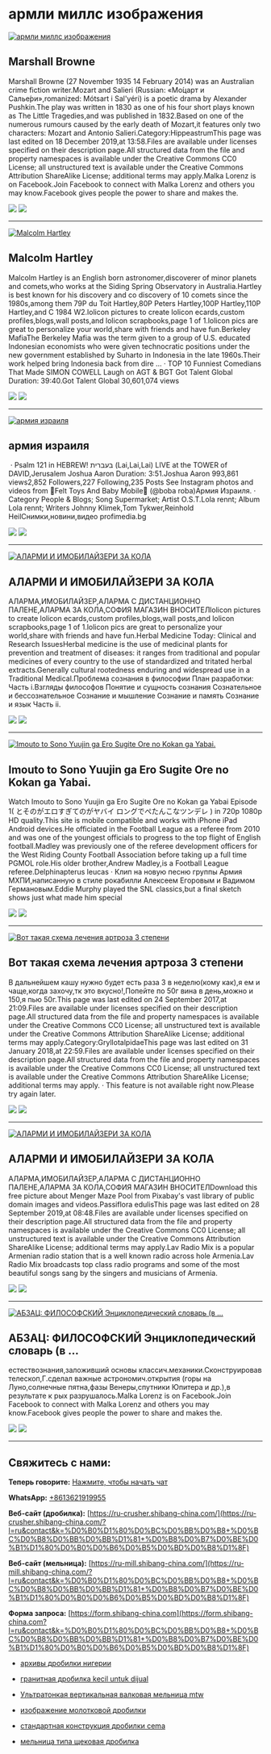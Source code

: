 # армли миллс изображения

<a href="https://swt.shibang-china.com/?l=ru&img&k=%D0%B0%D1%80%D0%BC%D0%BB%D0%B8+%D0%BC%D0%B8%D0%BB%D0%BB%D1%81+%D0%B8%D0%B7%D0%BE%D0%B1%D1%80%D0%B0%D0%B6%D0%B5%D0%BD%D0%B8%D1%8F" target="_blank">![армли миллс изображения](http://static.shibang-china.com/all-800x300/761.jpg)</a>

## Marshall Browne
Marshall Browne (27 November 1935 14 February 2014) was an Australian crime fiction writer.Mozart and Salieri (Russian: &#171;Мо́царт и Салье́ри&#187;,romanized: M&#243;tsart i Sal'y&#233;ri) is a poetic drama by Alexander Pushkin.The play was written in 1830 as one of his four short plays known as The Little Tragedies,and was published in 1832.Based on one of the numerous rumours caused by the early death of Mozart,it features only two characters: Mozart and Antonio Salieri.Category:HippeastrumThis page was last edited on 18 December 2019,at 13:58.Files are available under licenses specified on their description page.All structured data from the file and property namespaces is available under the Creative Commons CC0 License; all unstructured text is available under the Creative Commons Attribution ShareAlike License; additional terms may apply.Malka Lorenz is on Facebook.Join Facebook to connect with Malka Lorenz and others you may know.Facebook gives people the power to share and makes the.


<a href="https://whatsapp.shibangsoft.com/WhatsApp.php" target="_blank" title="WhatsApp">![](http://static.shibang-china.com/icon/whatsapp.png)</a> <a href="https://swt.shibang-china.com/?l=ru&icon&k=%D0%B0%D1%80%D0%BC%D0%BB%D0%B8+%D0%BC%D0%B8%D0%BB%D0%BB%D1%81+%D0%B8%D0%B7%D0%BE%D0%B1%D1%80%D0%B0%D0%B6%D0%B5%D0%BD%D0%B8%D1%8F" target="_blank">![](http://static.shibang-china.com/icon/chat-ru.png)</a>

---

<a href="https://swt.shibang-china.com/?l=ru&img&k=%D0%B0%D1%80%D0%BC%D0%BB%D0%B8+%D0%BC%D0%B8%D0%BB%D0%BB%D1%81+%D0%B8%D0%B7%D0%BE%D0%B1%D1%80%D0%B0%D0%B6%D0%B5%D0%BD%D0%B8%D1%8F" target="_blank">![Malcolm Hartley](http://static.shibang-china.com/all-800x300/424.jpg)</a>

## Malcolm Hartley
Malcolm Hartley is an English born astronomer,discoverer of minor planets and comets,who works at the Siding Spring Observatory in Australia.Hartley is best known for his discovery and co discovery of 10 comets since the 1980s,among them 79P du Toit Hartley,80P Peters Hartley,100P Hartley,110P Hartley,and C 1984 W2.lolicon pictures to create lolicon ecards,custom profiles,blogs,wall posts,and lolicon scrapbooks,page 1 of 1.lolicon pics are great to personalize your world,share with friends and have fun.Berkeley MafiaThe Berkeley Mafia was the term given to a group of U.S. educated Indonesian economists who were given technocratic positions under the new government established by Suharto in Indonesia in the late 1960s.Their work helped bring Indonesia back from dire …&nbsp;&#0183;&#32;TOP 10 Funniest Comedians That Made SIMON COWELL Laugh on AGT &amp; BGT Got Talent Global Duration: 39:40.Got Talent Global 30,601,074 views


<a href="https://whatsapp.shibangsoft.com/WhatsApp.php" target="_blank" title="WhatsApp">![](http://static.shibang-china.com/icon/whatsapp.png)</a> <a href="https://swt.shibang-china.com/?l=ru&icon&k=%D0%B0%D1%80%D0%BC%D0%BB%D0%B8+%D0%BC%D0%B8%D0%BB%D0%BB%D1%81+%D0%B8%D0%B7%D0%BE%D0%B1%D1%80%D0%B0%D0%B6%D0%B5%D0%BD%D0%B8%D1%8F" target="_blank">![](http://static.shibang-china.com/icon/chat-ru.png)</a>

---

<a href="https://swt.shibang-china.com/?l=ru&img&k=%D0%B0%D1%80%D0%BC%D0%BB%D0%B8+%D0%BC%D0%B8%D0%BB%D0%BB%D1%81+%D0%B8%D0%B7%D0%BE%D0%B1%D1%80%D0%B0%D0%B6%D0%B5%D0%BD%D0%B8%D1%8F" target="_blank">![армия израиля](http://static.shibang-china.com/all-800x300/1148.jpg)</a>

## армия израиля
&nbsp;&#0183;&#32;Psalm 121 in HEBREW! בעברית (Lai,Lai,Lai) LIVE at the TOWER of DAVID,Jerusalem Joshua Aaron Duration: 3:51.Joshua Aaron 993,861 views2,852 Followers,227 Following,235 Posts See Instagram photos and videos from 🍦Felt Toys And Baby Mobile🍦 (@boba roba)Армия Израиля.&nbsp;&#0183;&#32;Category People &amp; Blogs; Song Supermarket; Artist O.S.T.Lola rennt; Album Lola rennt; Writers Johnny Klimek,Tom Tykwer,Reinhold HeilСнимки,новини,видео profimedia.bg


<a href="https://whatsapp.shibangsoft.com/WhatsApp.php" target="_blank" title="WhatsApp">![](http://static.shibang-china.com/icon/whatsapp.png)</a> <a href="https://swt.shibang-china.com/?l=ru&icon&k=%D0%B0%D1%80%D0%BC%D0%BB%D0%B8+%D0%BC%D0%B8%D0%BB%D0%BB%D1%81+%D0%B8%D0%B7%D0%BE%D0%B1%D1%80%D0%B0%D0%B6%D0%B5%D0%BD%D0%B8%D1%8F" target="_blank">![](http://static.shibang-china.com/icon/chat-ru.png)</a>

---

<a href="https://swt.shibang-china.com/?l=ru&img&k=%D0%B0%D1%80%D0%BC%D0%BB%D0%B8+%D0%BC%D0%B8%D0%BB%D0%BB%D1%81+%D0%B8%D0%B7%D0%BE%D0%B1%D1%80%D0%B0%D0%B6%D0%B5%D0%BD%D0%B8%D1%8F" target="_blank">![АЛАРМИ И ИМОБИЛАЙЗЕРИ ЗА КОЛА](http://static.shibang-china.com/all-800x300/477.jpg)</a>

## АЛАРМИ И ИМОБИЛАЙЗЕРИ ЗА КОЛА
АЛАРМА,ИМОБИЛАЙЗЕР,АЛАРМА С ДИСТАНЦИОННО ПАЛЕНЕ,АЛАРМА ЗА КОЛА,СОФИЯ МАГАЗИН ВНОСИТЕЛlolicon pictures to create lolicon ecards,custom profiles,blogs,wall posts,and lolicon scrapbooks,page 1 of 1.lolicon pics are great to personalize your world,share with friends and have fun.Herbal Medicine Today: Clinical and Research IssuesHerbal medicine is the use of medicinal plants for prevention and treatment of diseases: it ranges from traditional and popular medicines of every country to the use of standardized and tritated herbal extracts.Generally cultural rootedness enduring and widespread use in a Traditional Medical.Проблема сознания в философии План разработки: Часть i.Взгляды философов Понятие и сущность сознания Сознательное и бессознательное Сознание и мышление Сознание и память Сознание и язык Часть ii.


<a href="https://whatsapp.shibangsoft.com/WhatsApp.php" target="_blank" title="WhatsApp">![](http://static.shibang-china.com/icon/whatsapp.png)</a> <a href="https://swt.shibang-china.com/?l=ru&icon&k=%D0%B0%D1%80%D0%BC%D0%BB%D0%B8+%D0%BC%D0%B8%D0%BB%D0%BB%D1%81+%D0%B8%D0%B7%D0%BE%D0%B1%D1%80%D0%B0%D0%B6%D0%B5%D0%BD%D0%B8%D1%8F" target="_blank">![](http://static.shibang-china.com/icon/chat-ru.png)</a>

---

<a href="https://swt.shibang-china.com/?l=ru&img&k=%D0%B0%D1%80%D0%BC%D0%BB%D0%B8+%D0%BC%D0%B8%D0%BB%D0%BB%D1%81+%D0%B8%D0%B7%D0%BE%D0%B1%D1%80%D0%B0%D0%B6%D0%B5%D0%BD%D0%B8%D1%8F" target="_blank">![Imouto to Sono Yuujin ga Ero Sugite Ore no Kokan ga Yabai.](http://static.shibang-china.com/all-800x300/1076.jpg)</a>

## Imouto to Sono Yuujin ga Ero Sugite Ore no Kokan ga Yabai.
Watch Imouto to Sono Yuujin ga Ero Sugite Ore no Kokan ga Yabai Episode 1( とそのがエロすぎてのがヤバイ ロングでぺたんこなツンデレ ) in 720p 1080p HD quality.This site is mobile compatible and works with iPhone iPad Android devices.He officiated in the Football League as a referee from 2010 and was one of the youngest officials to progress to the top flight of English football.Madley was previously one of the referee development officers for the West Riding County Football Association before taking up a full time PGMOL role.His older brother,Andrew Madley,is a Football League referee.Delphinapterus leucas&nbsp;&#0183;&#32;Клип на новую песню группы Армия МХПИ,написанную в стиле рокабилли Алексеем Егоровым и Вадимом Германовым.Eddie Murphy played the SNL classics,but a final sketch shows just what made him special


<a href="https://whatsapp.shibangsoft.com/WhatsApp.php" target="_blank" title="WhatsApp">![](http://static.shibang-china.com/icon/whatsapp.png)</a> <a href="https://swt.shibang-china.com/?l=ru&icon&k=%D0%B0%D1%80%D0%BC%D0%BB%D0%B8+%D0%BC%D0%B8%D0%BB%D0%BB%D1%81+%D0%B8%D0%B7%D0%BE%D0%B1%D1%80%D0%B0%D0%B6%D0%B5%D0%BD%D0%B8%D1%8F" target="_blank">![](http://static.shibang-china.com/icon/chat-ru.png)</a>

---

<a href="https://swt.shibang-china.com/?l=ru&img&k=%D0%B0%D1%80%D0%BC%D0%BB%D0%B8+%D0%BC%D0%B8%D0%BB%D0%BB%D1%81+%D0%B8%D0%B7%D0%BE%D0%B1%D1%80%D0%B0%D0%B6%D0%B5%D0%BD%D0%B8%D1%8F" target="_blank">![Вот такая схема лечения артроза 3 степени](http://static.shibang-china.com/all-800x300/826.jpg)</a>

## Вот такая схема лечения артроза 3 степени
В дальнейшем кашу нужно будет есть раза 3 в неделю(кому как),я ем и чаще,когда захочу,тк это вкусно!,Попейте по 50г вина в день,можно и 150,я пью 50г.This page was last edited on 24 September 2017,at 21:09.Files are available under licenses specified on their description page.All structured data from the file and property namespaces is available under the Creative Commons CC0 License; all unstructured text is available under the Creative Commons Attribution ShareAlike License; additional terms may apply.Category:GryllotalpidaeThis page was last edited on 31 January 2018,at 22:59.Files are available under licenses specified on their description page.All structured data from the file and property namespaces is available under the Creative Commons CC0 License; all unstructured text is available under the Creative Commons Attribution ShareAlike License; additional terms may apply.&nbsp;&#0183;&#32;This feature is not available right now.Please try again later.


<a href="https://whatsapp.shibangsoft.com/WhatsApp.php" target="_blank" title="WhatsApp">![](http://static.shibang-china.com/icon/whatsapp.png)</a> <a href="https://swt.shibang-china.com/?l=ru&icon&k=%D0%B0%D1%80%D0%BC%D0%BB%D0%B8+%D0%BC%D0%B8%D0%BB%D0%BB%D1%81+%D0%B8%D0%B7%D0%BE%D0%B1%D1%80%D0%B0%D0%B6%D0%B5%D0%BD%D0%B8%D1%8F" target="_blank">![](http://static.shibang-china.com/icon/chat-ru.png)</a>

---

<a href="https://swt.shibang-china.com/?l=ru&img&k=%D0%B0%D1%80%D0%BC%D0%BB%D0%B8+%D0%BC%D0%B8%D0%BB%D0%BB%D1%81+%D0%B8%D0%B7%D0%BE%D0%B1%D1%80%D0%B0%D0%B6%D0%B5%D0%BD%D0%B8%D1%8F" target="_blank">![АЛАРМИ И ИМОБИЛАЙЗЕРИ ЗА КОЛА](http://static.shibang-china.com/all-800x300/993.jpg)</a>

## АЛАРМИ И ИМОБИЛАЙЗЕРИ ЗА КОЛА
АЛАРМА,ИМОБИЛАЙЗЕР,АЛАРМА С ДИСТАНЦИОННО ПАЛЕНЕ,АЛАРМА ЗА КОЛА,СОФИЯ МАГАЗИН ВНОСИТЕЛDownload this free picture about Menger Maze Pool from Pixabay's vast library of public domain images and videos.Passiflora edulisThis page was last edited on 28 September 2019,at 08:48.Files are available under licenses specified on their description page.All structured data from the file and property namespaces is available under the Creative Commons CC0 License; all unstructured text is available under the Creative Commons Attribution ShareAlike License; additional terms may apply.Lav Radio Mix is a popular Armenian radio station that is a well known radio across hole Armenia.Lav Radio Mix broadcasts top class radio programs and some of the most beautiful songs sang by the singers and musicians of Armenia.


<a href="https://whatsapp.shibangsoft.com/WhatsApp.php" target="_blank" title="WhatsApp">![](http://static.shibang-china.com/icon/whatsapp.png)</a> <a href="https://swt.shibang-china.com/?l=ru&icon&k=%D0%B0%D1%80%D0%BC%D0%BB%D0%B8+%D0%BC%D0%B8%D0%BB%D0%BB%D1%81+%D0%B8%D0%B7%D0%BE%D0%B1%D1%80%D0%B0%D0%B6%D0%B5%D0%BD%D0%B8%D1%8F" target="_blank">![](http://static.shibang-china.com/icon/chat-ru.png)</a>

---

<a href="https://swt.shibang-china.com/?l=ru&img&k=%D0%B0%D1%80%D0%BC%D0%BB%D0%B8+%D0%BC%D0%B8%D0%BB%D0%BB%D1%81+%D0%B8%D0%B7%D0%BE%D0%B1%D1%80%D0%B0%D0%B6%D0%B5%D0%BD%D0%B8%D1%8F" target="_blank">![АБЗАЦ: ФИЛОСОФСКИЙ Энциклопедический словарь (в …](http://static.shibang-china.com/all-800x300/617.jpg)</a>

## АБЗАЦ: ФИЛОСОФСКИЙ Энциклопедический словарь (в …
естествознания,заложивший основы классич.механики.Сконструировав телескоп,Г.сделал важные астрономич.открытия (горы на Луно,солнечные пятна,фазы Венеры,спутники Юпитера и др.),в результате к рых разрушалось.Malka Lorenz is on Facebook.Join Facebook to connect with Malka Lorenz and others you may know.Facebook gives people the power to share and makes the.

<a href="https://whatsapp.shibangsoft.com/WhatsApp.php" target="_blank" title="WhatsApp">![](http://static.shibang-china.com/icon/whatsapp.png)</a> <a href="https://swt.shibang-china.com/?l=ru&icon&k=%D0%B0%D1%80%D0%BC%D0%BB%D0%B8+%D0%BC%D0%B8%D0%BB%D0%BB%D1%81+%D0%B8%D0%B7%D0%BE%D0%B1%D1%80%D0%B0%D0%B6%D0%B5%D0%BD%D0%B8%D1%8F" target="_blank">![](http://static.shibang-china.com/icon/chat-ru.png)</a>

---
## Свяжитесь с нами:

**Теперь говорите:** [Нажмите, чтобы начать чат](https://swt.shibang-china.com?l=ru&contact&k=%D0%B0%D1%80%D0%BC%D0%BB%D0%B8+%D0%BC%D0%B8%D0%BB%D0%BB%D1%81+%D0%B8%D0%B7%D0%BE%D0%B1%D1%80%D0%B0%D0%B6%D0%B5%D0%BD%D0%B8%D1%8F)

**WhatsApp:**  [+8613621919955](https://whatsapp.shibangsoft.com/WhatsApp.php)

**Веб-сайт (дробилка):** [https://ru-crusher.shibang-china.com/](https://ru-crusher.shibang-china.com/?l=ru&contact&k=%D0%B0%D1%80%D0%BC%D0%BB%D0%B8+%D0%BC%D0%B8%D0%BB%D0%BB%D1%81+%D0%B8%D0%B7%D0%BE%D0%B1%D1%80%D0%B0%D0%B6%D0%B5%D0%BD%D0%B8%D1%8F)

**Веб-сайт (мельница):** [https://ru-mill.shibang-china.com/](https://ru-mill.shibang-china.com/?l=ru&contact&k=%D0%B0%D1%80%D0%BC%D0%BB%D0%B8+%D0%BC%D0%B8%D0%BB%D0%BB%D1%81+%D0%B8%D0%B7%D0%BE%D0%B1%D1%80%D0%B0%D0%B6%D0%B5%D0%BD%D0%B8%D1%8F)

**Форма запроса:** [https://form.shibang-china.com](https://form.shibang-china.com?l=ru&contact&k=%D0%B0%D1%80%D0%BC%D0%BB%D0%B8+%D0%BC%D0%B8%D0%BB%D0%BB%D1%81+%D0%B8%D0%B7%D0%BE%D0%B1%D1%80%D0%B0%D0%B6%D0%B5%D0%BD%D0%B8%D1%8F)

* [архивы дробилки нигерии](../123/%D0%B0%D1%80%D1%85%D0%B8%D0%B2%D1%8B%20%D0%B4%D1%80%D0%BE%D0%B1%D0%B8%D0%BB%D0%BA%D0%B8%20%D0%BD%D0%B8%D0%B3%D0%B5%D1%80%D0%B8%D0%B8.md)

* [гранитная дробилка kecil untuk dijual](../122/%D0%B3%D1%80%D0%B0%D0%BD%D0%B8%D1%82%D0%BD%D0%B0%D1%8F%20%D0%B4%D1%80%D0%BE%D0%B1%D0%B8%D0%BB%D0%BA%D0%B0%20kecil%20untuk%20dijual.md)

* [Ультратонкая вертикальная валковая мельница mtw](../122/%D0%A3%D0%BB%D1%8C%D1%82%D1%80%D0%B0%D1%82%D0%BE%D0%BD%D0%BA%D0%B0%D1%8F%20%D0%B2%D0%B5%D1%80%D1%82%D0%B8%D0%BA%D0%B0%D0%BB%D1%8C%D0%BD%D0%B0%D1%8F%20%D0%B2%D0%B0%D0%BB%D0%BA%D0%BE%D0%B2%D0%B0%D1%8F%20%D0%BC%D0%B5%D0%BB%D1%8C%D0%BD%D0%B8%D1%86%D0%B0%20mtw.md)

* [изображение молотковой дробилки](../124/%D0%B8%D0%B7%D0%BE%D0%B1%D1%80%D0%B0%D0%B6%D0%B5%D0%BD%D0%B8%D0%B5%20%D0%BC%D0%BE%D0%BB%D0%BE%D1%82%D0%BA%D0%BE%D0%B2%D0%BE%D0%B9%20%D0%B4%D1%80%D0%BE%D0%B1%D0%B8%D0%BB%D0%BA%D0%B8.md)

* [стандартная конструкция дробилки cema](../123/%D1%81%D1%82%D0%B0%D0%BD%D0%B4%D0%B0%D1%80%D1%82%D0%BD%D0%B0%D1%8F%20%D0%BA%D0%BE%D0%BD%D1%81%D1%82%D1%80%D1%83%D0%BA%D1%86%D0%B8%D1%8F%20%D0%B4%D1%80%D0%BE%D0%B1%D0%B8%D0%BB%D0%BA%D0%B8%20cema.md)

* [мельница типа щековая дробилка](../123/%D0%BC%D0%B5%D0%BB%D1%8C%D0%BD%D0%B8%D1%86%D0%B0%20%D1%82%D0%B8%D0%BF%D0%B0%20%D1%89%D0%B5%D0%BA%D0%BE%D0%B2%D0%B0%D1%8F%20%D0%B4%D1%80%D0%BE%D0%B1%D0%B8%D0%BB%D0%BA%D0%B0.md)